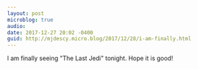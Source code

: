 ```yaml
---
layout: post
microblog: true
audio: 
date: 2017-12-27 20:02 -0400
guid: http://mjdescy.micro.blog/2017/12/28/i-am-finally.html
---
```

I am finally seeing "The Last Jedi" tonight. Hope it is good!
